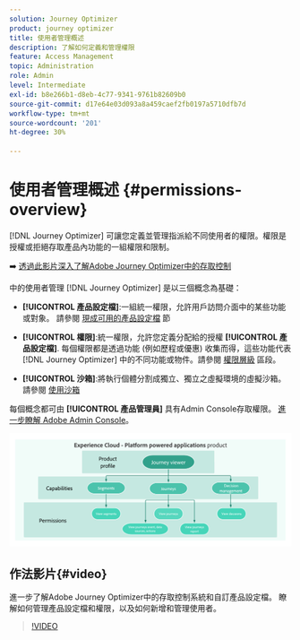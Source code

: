 ```yaml
---
solution: Journey Optimizer
product: journey optimizer
title: 使用者管理概述
description: 了解如何定義和管理權限
feature: Access Management
topic: Administration
role: Admin
level: Intermediate
exl-id: b8e266b1-d8eb-4c77-9341-9761b82609b0
source-git-commit: d17e64e03d093a8a459caef2fb0197a5710dfb7d
workflow-type: tm+mt
source-wordcount: '201'
ht-degree: 30%

---
```


# 使用者管理概述 {#permissions-overview}

[!DNL Journey Optimizer] 可讓您定義並管理指派給不同使用者的權限。權限是授權或拒絕存取產品內功能的一組權限和限制。

➡️ [透過此影片深入了解Adobe Journey Optimizer中的存取控制](#video)

中的使用者管理 [!DNL Journey Optimizer] 是以三個概念為基礎：

* **[!UICONTROL 產品設定檔]**:一組統一權限，允許用戶訪問介面中的某些功能或對象。 請參閱 [現成可用的產品設定檔](ootb-product-profiles.md) 節

* **[!UICONTROL 權限]**:統一權限，允許您定義分配給的授權 **[!UICONTROL 產品設定檔]**. 每個權限都是透過功能 (例如歷程或優惠) 收集而得，這些功能代表 [!DNL Journey Optimizer] 中的不同功能或物件。請參閱 [權限層級](high-low-permissions.md) 區段。

* **[!UICONTROL 沙箱]**:將執行個體分割成獨立、獨立之虛擬環境的虛擬沙箱。 請參閱 [使用沙箱](sandboxes.md)

每個概念都可由 **[!UICONTROL 產品管理員]** 具有Admin Console存取權限。 [進一步瞭解 Adobe Admin Console](https://helpx.adobe.com/tw/enterprise/managing/user-guide.html)。

![](assets/do-not-localize/permissions_2.png)

## 作法影片{#video}

進一步了解Adobe Journey Optimizer中的存取控制系統和自訂產品設定檔。 瞭解如何管理產品設定檔和權限，以及如何新增和管理使用者。

>[!VIDEO](https://video.tv.adobe.com/v/333998?quality=12)
